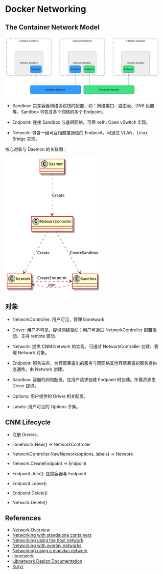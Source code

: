 # Docker Networking

## The Container Network Model

![CNM](./images/cnm-model.jpg)

- Sandbox: 包含容器网络协议栈的配置，如：网络接口、路由表、DNS 设置等。Sandbox 可包含多个网络的多个 Endpoint。

- Endpoint: 连接 Sandbox 与底层网络。可用 veth, Open vSwitch 实现。

- Network: 包含一组可互相直接通信的 Endpoint。可通过 VLAN、Linux Bridge 实现。

核心对象与 Daemon 的关联图：

![Relation](./images/relation.png)

## 对象

- NetworkController: 用户可见，管理 libnetwork

- Driver: 用户不可见，提供网络驱动；用户可通过 NetworkController 配置驱动。支持 remote 驱动。

- Network: 提供 CNM:Network 的实现。可通过 NetworkController 创建、管理 Network 对象。

- Endpoint: 服务端点，为容器暴露出的服务与同网络其他容器暴露的服务提供连通性。由 Network 创建。

- Sandbox: 容器的网络配置。在用户请求创建 Endpoint 时创建。所需资源由 Driver 提供。

- Options: 用户提供的 Driver 相关配置。

- Labels: 用户可见的 Options 子集。

## CNM Lifecycle

- 注册 Drivers.

- libnetwork.New() -> NetworkController

- NetworkController.NewNetwork(options, labels) -> Network

- Network.CreateEndpoint -> Endpoint

- Endpoint.Join(): 连接容器与 Endpoint

- Endpoint.Leave()

- Endpoint.Delete()

- Network.Delete()

## References

- [Network Overview](https://docs.docker.com/network/)
- [Networking with standalone containers](https://docs.docker.com/network/network-tutorial-standalone/)
- [Networking using the host network](https://docs.docker.com/network/network-tutorial-host/)
- [Networking with overlay networks](https://docs.docker.com/network/network-tutorial-overlay/)
- [Networking using a macvlan network](https://docs.docker.com/network/network-tutorial-macvlan/)
- [libnetwork](https://github.com/docker/libnetwork)
- [Libnetwork Design Documentation](https://github.com/docker/libnetwork/blob/master/docs/design.md)
- [Kuryr](https://github.com/openstack/kuryr)